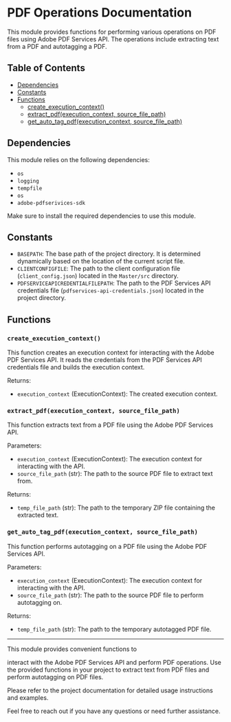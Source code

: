 # PDF Operations Documentation

This module provides functions for performing various operations on PDF files using Adobe PDF Services API. The operations include extracting text from a PDF and autotagging a PDF.

## Table of Contents
- [Dependencies](#dependencies)
- [Constants](#constants)
- [Functions](#functions)
  - [create_execution_context()](#create_execution_context)
  - [extract_pdf(execution_context, source_file_path)](#extract_pdf)
  - [get_auto_tag_pdf(execution_context, source_file_path)](#get_auto_tag_pdf)

## Dependencies

This module relies on the following dependencies:
- `os`
- `logging`
- `tempfile`
- `os`
- `adobe-pdfserivices-sdk`

Make sure to install the required dependencies to use this module.

## Constants

- `BASEPATH`: The base path of the project directory. It is determined dynamically based on the location of the current script file.
- `CLIENTCONFIGFILE`: The path to the client configuration file (`client_config.json`) located in the `Master/src` directory.
- `PDFSERVICEAPICREDENTIALFILEPATH`: The path to the PDF Services API credentials file (`pdfservices-api-credentials.json`) located in the project directory.

## Functions

### `create_execution_context()`

This function creates an execution context for interacting with the Adobe PDF Services API. It reads the credentials from the PDF Services API credentials file and builds the execution context.

Returns:
- `execution_context` (ExecutionContext): The created execution context.

### `extract_pdf(execution_context, source_file_path)`

This function extracts text from a PDF file using the Adobe PDF Services API.

Parameters:
- `execution_context` (ExecutionContext): The execution context for interacting with the API.
- `source_file_path` (str): The path to the source PDF file to extract text from.

Returns:
- `temp_file_path` (str): The path to the temporary ZIP file containing the extracted text.

### `get_auto_tag_pdf(execution_context, source_file_path)`

This function performs autotagging on a PDF file using the Adobe PDF Services API.

Parameters:
- `execution_context` (ExecutionContext): The execution context for interacting with the API.
- `source_file_path` (str): The path to the source PDF file to perform autotagging on.

Returns:
- `temp_file_path` (str): The path to the temporary autotagged PDF file.

---

This module provides convenient functions to

 interact with the Adobe PDF Services API and perform PDF operations. Use the provided functions in your project to extract text from PDF files and perform autotagging on PDF files.

Please refer to the project documentation for detailed usage instructions and examples.

Feel free to reach out if you have any questions or need further assistance.


